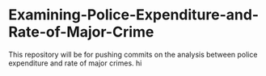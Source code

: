 # Examining-Police-Expenditure-and-Rate-of-Major-Crime
This repository will be for pushing commits on the analysis between police expenditure and rate of major crimes. 
hi 